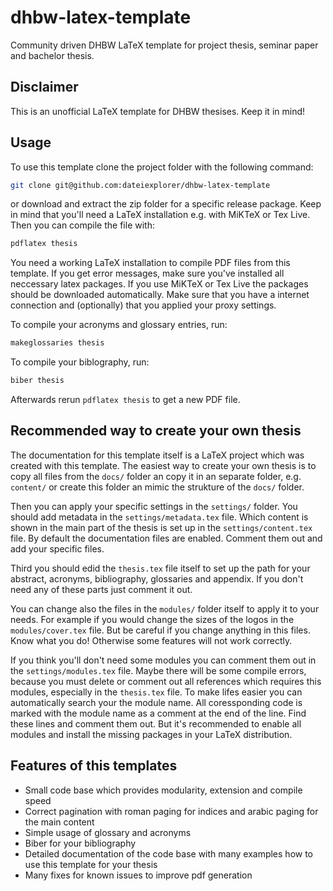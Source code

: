 # dhbw-latex-template

Community driven DHBW LaTeX template for project thesis, seminar paper and
bachelor thesis.

## Disclaimer

This is an unofficial LaTeX template for DHBW thesises. Keep it in mind!

## Usage

To use this template clone the project folder with the following command:

```sh
git clone git@github.com:dateiexplorer/dhbw-latex-template
```

or download and extract the zip folder for a specific release package.
Keep in mind that you'll need a LaTeX installation e.g. with MiKTeX or Tex Live.
Then you can compile the file with:

```sh
pdflatex thesis
```

You need a working LaTeX installation to compile PDF files from this template.
If you get error messages, make sure you've installed all neccessary latex
packages.
If you use MiKTeX or Tex Live the packages should be downloaded automatically.
Make sure that you have a internet connection and (optionally) that you applied
your proxy settings.

To compile your acronyms and glossary entries, run:

```sh
makeglossaries thesis
```

To compile your biblography, run:

```sh
biber thesis
```

Afterwards rerun `pdflatex thesis` to get a new PDF file.

## Recommended way to create your own thesis

The documentation for this template itself is a LaTeX project which was created
with this template.
The easiest way to create your own thesis is to copy all files from the `docs/`
folder an copy it in an separate folder, e.g. `content/` or create this folder
an mimic the strukture of the `docs/` folder.

Then you can apply your specific settings in the `settings/` folder.
You should add metadata in the `settings/metadata.tex` file.
Which content is shown in the main part of the thesis is set up in the
`settings/content.tex` file. By default the documentation files are enabled.
Comment them out and add your specific files.

Third you should edid the `thesis.tex` file itself to set up the path for your
abstract, acronyms, bibliography, glossaries and appendix.
If you don't need any of these parts just comment it out.

You can change also the files in the `modules/` folder itself to apply it to
your needs. For example if you would change the sizes of the logos in the
`modules/cover.tex` file. But be careful if you change anything in this files.
Know what you do! Otherwise some features will not work correctly.

If you think you'll don't need some modules you can comment them out in the
`settings/modules.tex` file. Maybe there will be some compile errors, because
you must delete or comment out all references which requires this modules,
especially in the `thesis.tex` file. To make lifes easier you can automatically
search your the module name. All coressponding code is marked with the module
name as a comment at the end of the line. Find these lines and comment them
out. But it's recommended to enable all modules and install the missing
packages in your LaTeX distribution. 

## Features of this templates

* Small code base which provides modularity, extension and compile speed
* Correct pagination with roman paging for indices and arabic paging for
  the main content
* Simple usage of glossary and acronyms
* Biber for your bibliography
* Detailed documentation of the code base with many examples how to use
  this template for your thesis
* Many fixes for known issues to improve pdf generation